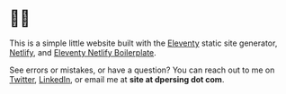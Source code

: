 # 👋🏻

This is a simple little website built with the [Eleventy](https://www.11ty.io/) static site generator,   [Netlify](https://www.netlify.com), and [Eleventy Netlify Boilerplate](https://templates.netlify.com/template/eleventy-netlify-boilerplate/).

See errors or mistakes, or have a question? You can reach out to me on [Twitter](https://twitter.com/devonpersing), [LinkedIn](https://www.linkedin.com/in/devonpersing/), or email me at **site at dpersing dot com**.